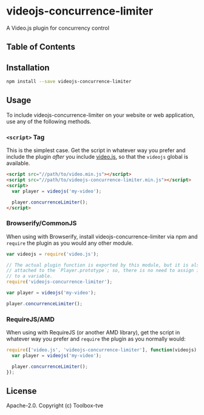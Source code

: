 # videojs-concurrence-limiter

A Video.js plugin for concurrency control

## Table of Contents

<!-- START doctoc -->
<!-- END doctoc -->
## Installation

```sh
npm install --save videojs-concurrence-limiter
```

## Usage

To include videojs-concurrence-limiter on your website or web application, use any of the following methods.

### `<script>` Tag

This is the simplest case. Get the script in whatever way you prefer and include the plugin _after_ you include [video.js][videojs], so that the `videojs` global is available.

```html
<script src="//path/to/video.min.js"></script>
<script src="//path/to/videojs-concurrence-limiter.min.js"></script>
<script>
  var player = videojs('my-video');

  player.concurrenceLimiter();
</script>
```

### Browserify/CommonJS

When using with Browserify, install videojs-concurrence-limiter via npm and `require` the plugin as you would any other module.

```js
var videojs = require('video.js');

// The actual plugin function is exported by this module, but it is also
// attached to the `Player.prototype`; so, there is no need to assign it
// to a variable.
require('videojs-concurrence-limiter');

var player = videojs('my-video');

player.concurrenceLimiter();
```

### RequireJS/AMD

When using with RequireJS (or another AMD library), get the script in whatever way you prefer and `require` the plugin as you normally would:

```js
require(['video.js', 'videojs-concurrence-limiter'], function(videojs) {
  var player = videojs('my-video');

  player.concurrenceLimiter();
});
```

## License

Apache-2.0. Copyright (c) Toolbox-tve


[videojs]: http://videojs.com/
